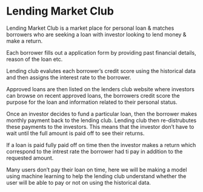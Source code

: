 # Lending Market Club

Lending Market Club is a market place for personal loan &amp; matches borrowers who are seeking a loan with investor looking to lend money &amp; make a return.

Each borrower fills out a application form by providing past financial details, reason of the loan etc.

Lending club evalutes each borrower’s credit score using the historical data and then assigns the interest rate to the borrower.

Approved loans are then listed on the lenders club website where investors can browse on recent approved loans, the borrowers credit score the purpose for the loan and information related to their personal status.

Once an investor decides to fund a particular loan, then the borrower makes monthly payment back to the lending club. Lending club then re-distrubutes these payments to the investors. This means that the investor don’t have to wait until the full amount is paid off to see their returns.

If a loan is paid fully paid off on time then the investor makes a return which correspond to the intrest rate the borrower had ti pay in addition to the requested amount.

Many users don’t pay their loan on time, here we will be making a model using machine learning to help the lending club understand whether the user will be able to pay or not on using the historical data.